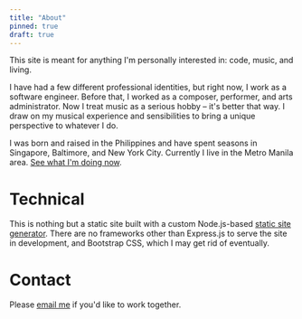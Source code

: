 ```yaml
---
title: "About"
pinned: true
draft: true
---
```


This site is meant for anything I'm personally interested in: code, music, and living.

I have had a few different professional identities, but right now, I work as a software engineer. Before that, I worked as a composer, performer, and arts administrator. Now I treat music as a serious hobby – it's better that way. I draw on my musical experience and sensibilities to bring a unique perspective to whatever I do.

I was born and raised in the Philippines and have spent seasons in Singapore, Baltimore, and New York City. Currently I live in the Metro Manila area. [See what I'm doing now](/now).

# Technical

This is nothing but a static site built with a custom Node.js-based [static site generator](https://github.com/joshuacerdenia/garden.cerdenia.com). There are no frameworks other than Express.js to serve the site in development, and Bootstrap CSS, which I may get rid of eventually.

# Contact

Please [email me](mailto:joshua@cerdenia.com) if you'd like to work together.